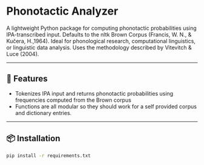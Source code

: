 # Phonotactic Analyzer

A lightweight Python package for computing phonotactic probabilities using IPA-transcribed input. Defaults to the nltk Brown Corpus (Francis, W. N., & Kučera, H.,1964). Ideal for phonological research, computational linguistics, or linguistic data analysis. Uses the methodology described by Vitevitch & Luce (2004).

---

## 🚀 Features

- Tokenizes IPA input and returns phonotactic probabilities using frequencies computed from the Brown corpus
- Functions are all modular so they should work for a self provided corpus and dictionary entries.

---

## 📦 Installation

```bash
pip install -r requirements.txt
